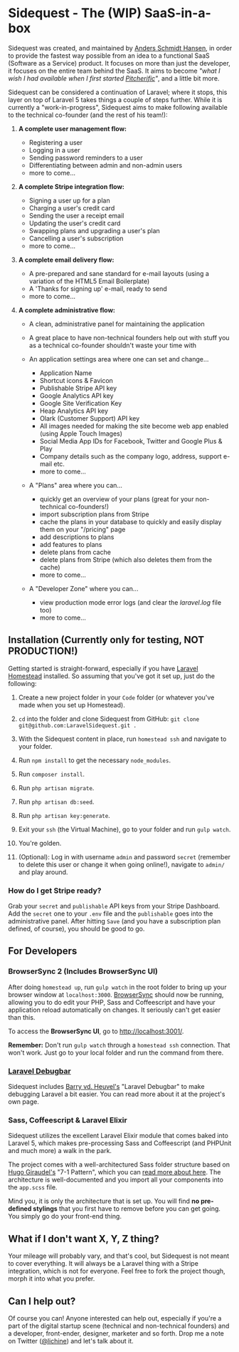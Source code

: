 Sidequest - The (WIP) SaaS-in-a-box
===================================

Sidequest was created, and maintained by [Anders Schmidt Hansen](https://github.com/AndersSchmidtHansen), in order to provide the fastest way possible from an idea to a functional SaaS (Software as a Service) product. It focuses on more than just the developer, it focuses on the entire team behind the SaaS. It aims to become *"what I wish I had available when I first started [Pitcherific](http://pitcherific.com/)"*, and a little bit more.

Sidequest can be considered a continuation of Laravel; where it stops, this layer on top of Laravel 5 takes things a couple of steps further. While it is currently a "work-in-progress", Sidequest aims to make following available to the technical co-founder (and the rest of his team!):

1. **A complete user management flow:**
   * Registering a user
   * Logging in a user
   * Sending password reminders to a user
   * Differentiating between admin and non-admin users
   * more to come...

2. **A complete Stripe integration flow:**
   * Signing a user up for a plan
   * Charging a user's credit card
   * Sending the user a receipt email
   * Updating the user's credit card
   * Swapping plans and upgrading a user's plan
   * Cancelling a user's subscription
   * more to come...

3. **A complete email delivery flow:**
   * A pre-prepared and sane standard for e-mail layouts (using a variation of the HTML5 Email Boilerplate)
   * A 'Thanks for signing up' e-mail, ready to send
   * more to come...

4. **A complete administrative flow:**
   * A clean, administrative panel for maintaining the application
   * A great place to have non-technical founders help out with stuff you as a technical co-founder shouldn't waste your time with
   * An application settings area where one can set and change...
     * Application Name
     * Shortcut icons & Favicon
     * Publishable Stripe API key
     * Google Analytics API key
     * Google Site Verification Key
     * Heap Analytics API key
     * Olark (Customer Support) API key
     * All images needed for making the site become web app enabled (using Apple Touch Images)
     * Social Media App IDs for Facebook, Twitter and Google Plus & Play
     * Company details such as the company logo, address, support e-mail etc.
     * more to come...

   * A "Plans" area where you can...
     * quickly get an overview of your plans (great for your non-technical co-founders!)
     * import subscription plans from Stripe
     * cache the plans in your database to quickly and easily display them on your "/pricing" page
     * add descriptions to plans
     * add features to plans
     * delete plans from cache
     * delete plans from Stripe (which also deletes them from the cache)
     * more to come...

   * A "Developer Zone" where you can...
     * view production mode error logs (and clear the *laravel.log* file too)
     * more to come...


## Installation (Currently only for testing, NOT PRODUCTION!)

Getting started is straight-forward, especially if you have [Laravel Homestead](http://laravel.com/docs/master/homestead) installed. So assuming that you've got it set up, just do the following:

1. Create a new project folder in your `Code` folder (or whatever you've made when you set up Homestead).
2. `cd` into the folder and clone Sidequest from GitHub: `git clone git@github.com:LaravelSidequest.git .`
3. With the Sidequest content in place, run `homestead ssh` and navigate to your folder.
4. Run `npm install` to get the necessary `node_modules`.
5. Run `composer install`.
6. Run `php artisan migrate`.
7. Run `php artisan db:seed`.
8. Run `php artisan key:generate`.
9. Exit your `ssh` (the Virtual Machine), go to your folder and run `gulp watch`.
10. You're golden.

11. (Optional): Log in with username `admin` and password `secret` (remember to delete this user or change it when going online!), navigate to `admin/` and play around.

### How do I get Stripe ready?

Grab your `secret` and `publishable` API keys from your Stripe Dashboard. Add the `secret` one to your `.env` file and the `publishable` goes into the administrative panel. After hitting `Save` (and you have a subscription plan defined, of course), you should be good to go.


## For Developers

### BrowserSync 2 (Includes BrowserSync UI)

After doing `homestead up`, run `gulp watch` in the root folder to bring up
your browser window at `localhost:3000`. [BrowserSync](http://www.browsersync.io/) should now be running,
allowing you to do edit your PHP, Sass and Coffeescript and have your
application reload automatically on changes. It seriously can't get easier
than this.

To access the **BrowserSync UI**, go to [http://localhost:3001/](http://localhost:3001/).

**Remember:** Don't run `gulp watch` through a `homestead ssh` connection. That won't work. Just go to your local folder and run the command from there.

### [Laravel Debugbar](https://github.com/barryvdh/laravel-debugbar)

Sidequest includes [Barry vd. Heuvel's](https://github.com/barryvdh) "Laravel Debugbar" to make debugging Laravel a bit easier. You can read more about it at the project's own page.

### Sass, Coffeescript & Laravel Elixir

Sidequest utilizes the excellent Laravel Elixir module that comes baked into Laravel 5, which makes pre-processing Sass and Coffeescript (and PHPUnit and much more) a walk in the park.

The project comes with a well-architectured Sass folder structure based on [Hugo Giraudel's](https://github.com/HugoGiraudel) "7-1 Pattern", which you can [read more about here](http://sass-guidelin.es/#the-7-1-pattern). The architecture is well-documented and you import all your components into the `app.scss` file.

Mind you, it is only the architecture that is set up. You will find **no pre-defined stylings** that you first have to remove before you can get going. You simply go do your front-end thing.


## What if I don't want X, Y, Z thing?

Your mileage will probably vary, and that's cool, but Sidequest is not meant to cover everything. It will always be a Laravel thing with a Stripe integration, which is not for everyone. Feel free to fork the project though, morph it into what you prefer.

## Can I help out?

Of course you can! Anyone interested can help out, especially if you're a part of the digital startup scene (technical and non-technical founders) and a developer, front-ender, designer, marketer and so forth. Drop me a note on Twitter ([@lichine](https://twitter.com/lichine)) and let's talk about it.